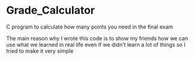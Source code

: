 # Grade_Calculator
C program to calculate how many points you need in the final exam

The main reason why I wrote this code is to show my friends how we can use what we learned in real life even if we didn't learn a lot of things so I tried to make it very simple
